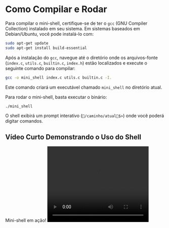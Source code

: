 # Como Compilar e Rodar

Para compilar o mini-shell, certifique-se de ter o `gcc` (GNU Compiler Collection) instalado em seu sistema. Em sistemas baseados em Debian/Ubuntu, você pode instalá-lo com:

```bash
sudo apt-get update
sudo apt-get install build-essential
```

Após a instalação do `gcc`, navegue até o diretório onde os arquivos-fonte (`index.c`, `utils.c`, `builtin.c`, `index.h`) estão localizados e execute o seguinte comando para compilar:

```bash
gcc -o mini_shell index.c utils.c builtin.c -I.
```

Este comando criará um executável chamado `mini_shell` no diretório atual.

Para rodar o mini-shell, basta executar o binário:

```bash
./mini_shell
```

O shell exibirá um prompt interativo (`🐚/caminho/atual🐚$>`) onde você poderá digitar comandos.


## Vídeo Curto Demonstrando o Uso do Shell

Mini-shell em ação!
<video width="320" height="240" controls autoplay loop>
  <source src="./utils/_video.mov" type="video/quicktime">
</video> 
